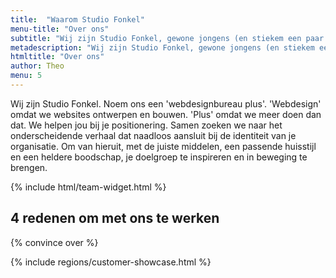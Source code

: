 ```yaml
---
title:  "Waarom Studio Fonkel"
menu-title: "Over ons"
subtitle: "Wij zijn Studio Fonkel, gewone jongens (en stiekem een paar meiden) die mooie dingen maken"
metadescription: "Wij zijn Studio Fonkel, gewone jongens (en stiekem een paar meiden) die mooie dingen maken"
htmltitle: "Over ons"
author: Theo
menu: 5
---
```


Wij zijn Studio Fonkel. Noem ons een 'webdesignbureau plus'. 'Webdesign' omdat we websites ontwerpen en bouwen. 'Plus' omdat we meer doen dan dat. We helpen jou bij je positionering. Samen zoeken we naar het onderscheidende verhaal dat naadloos aansluit bij de identiteit van je organisatie. Om van hieruit, met de juiste middelen, een passende huisstijl en een heldere boodschap, je doelgroep te inspireren en in beweging te brengen.

{% include html/team-widget.html %}

## 4 redenen om met ons te werken

{% convince over %}

{% include regions/customer-showcase.html %}
